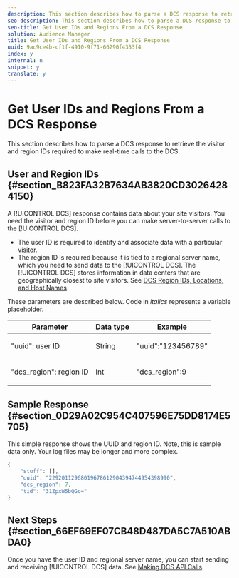 ```yaml
---
description: This section describes how to parse a DCS response to retrieve the visitor and region IDs required to make real-time calls to the DCS.
seo-description: This section describes how to parse a DCS response to retrieve the visitor and region IDs required to make real-time calls to the DCS.
seo-title: Get User IDs and Regions From a DCS Response
solution: Audience Manager
title: Get User IDs and Regions From a DCS Response
uuid: 9ac9ce4b-cf1f-4910-9f71-66290f4353f4
index: y
internal: n
snippet: y
translate: y
---
```


# Get User IDs and Regions From a DCS Response

This section describes how to parse a DCS response to retrieve the visitor and region IDs required to make real-time calls to the DCS.


## User and Region IDs {#section_B823FA32B7634AB3820CD30264284150}



A [!UICONTROL DCS] response contains data about your site visitors. You need the visitor and region ID before you can make server-to-server calls to the [!UICONTROL DCS]. 



* The user ID is required to identify and associate data with a particular visitor.
* The region ID is required because it is tied to a regional server name, which you need to send data to the [!UICONTROL DCS]. The [!UICONTROL DCS] stores information in data centers that are geographically closest to site visitors. See [DCS Region IDs, Locations, and Host Names](../../../c_api/dcs-intro/dcs-api-reference/dcs-regions.md#concept_01C1E017A6694D1EAF9BF65BFFA54091).





These parameters are described below. Code in *italics* represents a variable placeholder. 




<table id="table_822C02D5978348DCB7153001882D397C"> 
 <thead> 
  <tr> 
   <th colname="col1" class="entry"> Parameter </th> 
   <th colname="col2" class="entry"> Data type </th> 
   <th colname="col3" class="entry"> Example </th> 
  </tr> 
 </thead>
 <tbody> 
  <tr> 
   <td colname="col1"> <p><span class="codeph">"uuid":<span class="varname"> user ID</span></span> </p> </td> 
   <td colname="col2"> <p>String </p> </td> 
   <td colname="col3"> <p> <span class="codeph"> "uuid":"123456789"</span> </p> </td> 
  </tr> 
  <tr> 
   <td colname="col1"> <p><span class="codeph">"dcs_region":<span class="varname"> region ID</span></span> </p> </td> 
   <td colname="col2"> <p>Int </p> </td> 
   <td colname="col3"> <p> <span class="codeph"> "dcs_region":9</span> </p> </td> 
  </tr> 
 </tbody> 
</table>


## Sample Response {#section_0D29A02C954C407596E75DD8174E5705}



This simple response shows the UUID and region ID. Note, this is sample data only. Your log files may be longer and more complex. 


```js
{
    "stuff": [],
    "uuid": "22920112968019678612904394744954398990",
    "dcs_region": 7,
    "tid": "31ZpxW5bQGc="
}
```


## Next Steps {#section_66EF69EF07CB48D487DA5C7A510ABDA0}



Once you have the user ID and regional server name, you can start sending and receiving [!UICONTROL DCS] data. See [Making DCS API Calls](../../../c_api/dcs-intro/dcs-s2s/dcs-s2s-calls.md#concept_57686178E4174EE1A952E0E51BC8A52C). 

